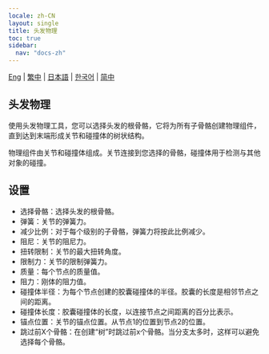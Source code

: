 ```yaml
---
locale: zh-CN
layout: single
title: 头发物理
toc: true
sidebar:
  nav: "docs-zh"
---
```

[Eng](/dancexr/features/xps_hair) | [繁中](/tw/dancexr/features/xps_hair) | [日本語](/jp/dancexr/features/xps_hair) | [한국어](/kr/dancexr/features/xps_hair) | [简中](/zh/dancexr/features/xps_hair)

## 头发物理

使用头发物理工具，您可以选择头发的根骨骼，它将为所有子骨骼创建物理组件，直到达到末端形成关节和碰撞体的树状结构。

物理组件由关节和碰撞体组成。关节连接到您选择的骨骼，碰撞体用于检测与其他对象的碰撞。


## 设置
* 选择骨骼：选择头发的根骨骼。
* 弹簧：关节的弹簧力。
* 减少比例：对于每个级别的子骨骼，弹簧力将按此比例减少。
* 阻尼：关节的阻尼力。
* 扭转限制：关节的最大扭转角度。
* 限制力：关节的限制弹簧力。
* 质量：每个节点的质量值。
* 阻力：刚体的阻力值。
* 碰撞体半径：为每个节点创建的胶囊碰撞体的半径。胶囊的长度是相邻节点之间的距离。
* 碰撞体长度：胶囊碰撞体的长度，以连接节点之间距离的百分比表示。
* 锚点位置：关节的锚点位置。从节点1的位置到节点2的位置。
* 跳过前X个骨骼：在创建“树”时跳过前x个骨骼。当分支太多时，这样可以避免选择每个骨骼。